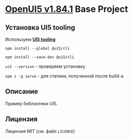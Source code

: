 # [OpenUI5 v1.84.1](https://openui5nightly.hana.ondemand.com/1.84.1/) Base Project

## Установка UI5 tooling

Используем [**UI5 tooling**](https://sap.github.io/ui5-tooling/pages/GettingStarted/)

`npm install --global @ui5/cli`

`npm install --save-dev @ui5/cli`

`ui5 --version` - проверяем установку

`npm i -g serve` - для статики, полученной после build-а

## Описание

Пример библиотеки UI5.

## Лицензия

Лицензия MIT (см. файл `LICENSE`)